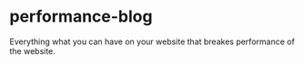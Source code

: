 performance-blog
================
Everything what you can have on your website that breakes performance of the website.
